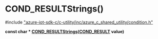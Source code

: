 # COND_RESULTStrings()

\#include ["azure-iot-sdk-c/c-utility/inc/azure_c_shared_utility/condition.h"](../iot-c-ref-condition-h.md)  

**const char * [COND_RESULTStrings](#condition_8h_1a1b6608dee573eece9e42ea1a9c53e8cf)([COND_RESULT](#condition_8h_1a806f1a0c35e9db64f4ac300117cc5b15) value)**

